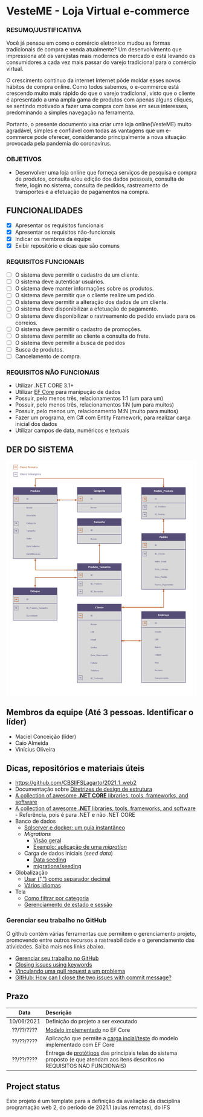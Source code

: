 
# VesteME - Loja Virtual e-commerce

### RESUMO/JUSTIFICATIVA

Você já pensou em como o comércio eletronico mudou as formas tradicionais de compra e venda atualmente? Um desenvolvimento que impressiona até os varejistas mais modernos do mercado e está levando os consumidores a cada vez mais passar do varejo tradicional para o comércio virtual.

O crescimento contínuo da internet Internet pôde moldar esses novos hábitos de compra online. Como todos sabemos, o e-commerce está crescendo muito mais rápido do que o varejo tradicional, visto que o cliente é apresentado a uma ampla gama de produtos com apenas alguns cliques, se sentindo motivado a fazer uma compra com base em seus interesses, predominando a simples navegação na ferramenta. 

Portanto, o presente documento visa criar uma loja online(VesteME) muito agradável, simples e confiável com todas as vantagens que um e-commerce pode oferecer,  considerando principalmente a nova situação provocada pela pandemia do coronavírus.

### OBJETIVOS

- Desenvolver uma loja online que forneça serviços de pesquisa e compra de produtos, consulta e/ou edição dos dados pessoais, consulta de frete, login no sistema, consulta de pedidos, rastreamento de transportes e a efetuação de pagamentos na compra.

## FUNCIONALIDADES

- [x] Apresentar os requisitos funcionais
- [x] Apresentar os requisitos não-funcionais
- [x] Indicar os membros da equipe
- [x] Exibir repositório e dicas que são comuns

### REQUISITOS FUNCIONAIS

- [ ] O sistema deve permitir o cadastro de um cliente.
- [ ] O sistema deve autenticar usuários.
- [ ] O sistema deve manter informações sobre os produtos.
- [ ] O sistema deve permitir que o cliente realize um pedido.
- [ ] O sistema deve permitir a alteração dos dados de um cliente.
- [ ] O sistema deve disponibilizar a efetuação de pagamento.
- [ ] O sistema deve disponibilizar o rastreamento do pedido enviado para os correios.
- [ ] O sistema deve permitir o cadastro de promoções.
- [ ] O sistema deve permitir ao cliente a consulta do frete.
- [ ] O sistema deve permitir a busca de pedidos
- [ ] Busca de produtos.
- [ ] Cancelamento de compra.

### REQUISITOS NÃO FUNCIONAIS

- Utilizar .NET CORE 3.1+
- Utilizar [EF Core](https://docs.microsoft.com/pt-br/ef/core/) para manipução de dados
- Possuir, pelo menos três, relacionamentos 1:1 (um para um)
- Possuir, pelo menos três, relacionamentos 1:N (um para muitos)
- Possuir, pelo menos um, relacionamento M:N (muito para muitos)
- Fazer um programa, em C# com Entity Framework, para realizar carga inicial dos dados
- Utilizar campos de data, numéricos e textuais


## DER DO SISTEMA

![DER](assets/DER.png)

## Membros da equipe (Até 3 pessoas. Identificar o líder)

- Maciel Conceição (líder)
- Caio Almeida
- Vinícius Oliveira

## Dicas, repositórios e materiais úteis

- https://github.com/CBSIIFSLagarto/2021_1_web2
- Documentação sobre [Diretrizes de design de estrutura] 
- [A collection of awesome **.NET CORE** libraries, tools, frameworks, and software](https://github.com/thangchung/awesome-dotnet-core)
- [A collection of awesome **.NET** libraries, tools, frameworks, and software](https://github.com/quozd/awesome-dotnet) - Referência, pois é para .NET e não .NET CORE
- Banco de dados
  - [Sqlserver e docker: um guia instantâneo](sqlserver_e_docker.md)
  - *Migrations*
    - [Visão geral](https://docs.microsoft.com/pt-br/ef/core/managing-schemas/migrations/?tabs=dotnet-core-cli)
    - [Exemplo: aplicação de uma *migration*](https://docs.microsoft.com/pt-br/aspnet/core/data/ef-mvc/migrations?view=aspnetcore-3.1)
  - Carga de dados iniciais (*seed data*)
    - [Data seeding]
    - [migrations/seeding](https://www.learnentityframeworkcore.com/migrations/seeding)
- Globalização
  - [Usar (",") como separador decimal](https://github.com/dotnet/AspNetCore.Docs/issues/4076#issuecomment-326590420)
  - [Vários idiomas](https://docs.microsoft.com/pt-br/aspnet/core/fundamentals/localization?view=aspnetcore-5.0)
- Tela
  - [Como filtrar por categoria](https://docs.microsoft.com/pt-br/aspnet/core/tutorials/first-mvc-app/search?view=aspnetcore-5.0)
  - [Gerenciamento de estado e sessão](https://docs.microsoft.com/pt-br/aspnet/core/fundamentals/app-state?view=aspnetcore-5.0)

### Gerenciar seu trabalho no GitHub

O github contém várias ferramentas que permitem o gerenciamento projeto, promovendo entre outros recursos a rastreabilidade e o gerenciamento das atividades. Saiba mais nos links abaixo.

- [Gerenciar seu trabalho no GitHub](https://docs.github.com/pt/free-pro-team@latest/github/managing-your-work-on-github)
- [Closing issues using keywords](https://docs.github.com/en/enterprise/2.16/user/github/managing-your-work-on-github/closing-issues-using-keywords)
- [Vinculando uma pull request a um problema](https://docs.github.com/pt/free-pro-team@latest/github/managing-your-work-on-github/linking-a-pull-request-to-an-issue)
- [GitHub: How can I close the two issues with commit message?](https://stackoverflow.com/questions/60027222/github-how-can-i-close-the-two-issues-with-commit-message) 

## Prazo

Data | Descrição
:---:|:---
10/06/2021 | Definição do projeto a ser executado
??/??/???? | [Modelo implementado](https://docs.microsoft.com/pt-br/ef/core/modeling/) no EF Core
??/??/???? | Aplicação que permite a [carga incial/teste][Data seeding] do modelo implementado com EF Core
??/??/???? | Entrega de [protótipos](prototipos/prototipos.md) das principais telas do sistema proposto (e que atendam aos itens descritos no REQUISITOS NÃO FUNCIONAIS)

## Project status
Este projeto é um template para a definição da avaliação da disciplina programação web 2, do período de 2021.1 (aulas remotas), do IFS


[Diretrizes de design de estrutura]: https://docs.microsoft.com/pt-br/dotnet/standard/design-guidelines/
[Data seeding]: https://docs.microsoft.com/en-us/ef/core/modeling/data-seeding
